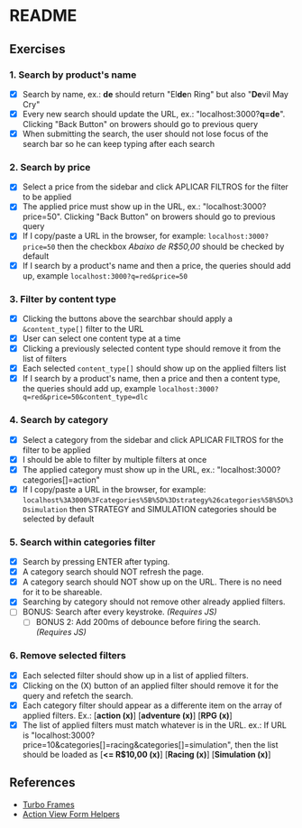 # README

## Exercises

### 1. Search by product's name

- [x] Search by name, ex.: **de** should return "El**de**n Ring" but also "**De**vil May Cry"
- [x] Every new search should update the URL, ex.: "localhost:3000?**q=de**". Clicking "Back Button" on browers should go to previous query
- [x] When submitting the search, the user should not lose focus of the search bar so he can keep typing after each search

### 2. Search by price

- [x] Select a price from the sidebar and click APLICAR FILTROS for the filter to be applied
- [x] The applied price must show up in the URL, ex.: "localhost:3000?price=50". Clicking "Back Button" on browers should go to previous query
- [x] If I copy/paste a URL in the browser, for example: `localhost:3000?price=50` then the checkbox _Abaixo de R$50,00_ should be checked by default
- [x] If I search by a product's name and then a price, the queries should add up, example `localhost:3000?q=red&price=50`

### 3. Filter by content type

- [x] Clicking the buttons above the searchbar should apply a `&content_type[]` filter to the URL
- [x] User can select one content type at a time
- [x] Clicking a previously selected content type should remove it from the list of filters
- [x] Each selected `content_type[]` should show up on the applied filters list
- [x] If I search by a product's name, then a price and then a content type, the queries should add up, example `localhost:3000?q=red&price=50&content_type=dlc`

### 4. Search by category

- [x] Select a category from the sidebar and click APLICAR FILTROS for the filter to be applied
- [x] I should be able to filter by multiple filters at once
- [x] The applied category must show up in the URL, ex.: "localhost:3000?categories[]=action"
- [x] If I copy/paste a URL in the browser, for example: `localhost%3A3000%3Fcategories%5B%5D%3Dstrategy%26categories%5B%5D%3Dsimulation` then STRATEGY and SIMULATION categories should be selected by default

### 5. Search within categories filter

- [x] Search by pressing ENTER after typing.
- [x] A category search should NOT refresh the page.
- [x] A category search should NOT show up on the URL. There is no need for it to be shareable.
- [x] Searching by category should not remove other already applied filters.
- [ ] BONUS: Search after every keystroke. _(Requires JS)_
  - [ ] BONUS 2: Add 200ms of debounce before firing the search. _(Requires JS)_

### 6. Remove selected filters

- [x] Each selected filter should show up in a list of applied filters.
- [x] Clicking on the (X) button of an applied filter should remove it for the query and refetch the search.
- [x] Each category filter should appear as a differente item on the array of applied filters.
      Ex.: [**action (x)**] [**adventure (x)**] [**RPG (x)**]
- [x] The list of applied filters must match whatever is in the URL.
      ex.: If URL is "localhost:3000?price=10&categories[]=racing&categories[]=simulation", then the list should be loaded as [**<= R$10,00 (x)**] [**Racing (x)**] [**Simulation (x)**]

## References

- [Turbo Frames](https://turbo.hotwired.dev/reference/frames)
- [Action View Form Helpers](https://guides.rubyonrails.org/form_helpers.html)
